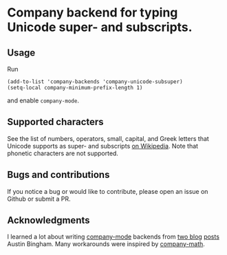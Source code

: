 # Company backend for typing Unicode super- and subscripts.

## Usage

Run
```emacs-lisp
(add-to-list 'company-backends 'company-unicode-subsuper)
(setq-local company-minimum-prefix-length 1)
```
and enable `company-mode`.

## Supported characters

See the list of numbers, operators, small, capital, and Greek letters that Unicode supports as super- and subscripts [on Wikipedia](https://en.wikipedia.org/wiki/Unicode_subscripts_and_superscripts). Note that phonetic characters are not supported.

## Bugs and contributions

If you notice a bug or would like to contribute, please open an issue on Github or submit a PR.

## Acknowledgments

I learned a lot about writing [company-mode](http://company-mode.github.io/) backends from [two blog](http://sixty-north.com/blog/writing-the-simplest-emacs-company-mode-backend) [posts](http://sixty-north.com/blog/a-more-full-featured-company-mode-backend) Austin Bingham. Many workarounds were inspired by [company-math](https://github.com/vspinu/company-math).
